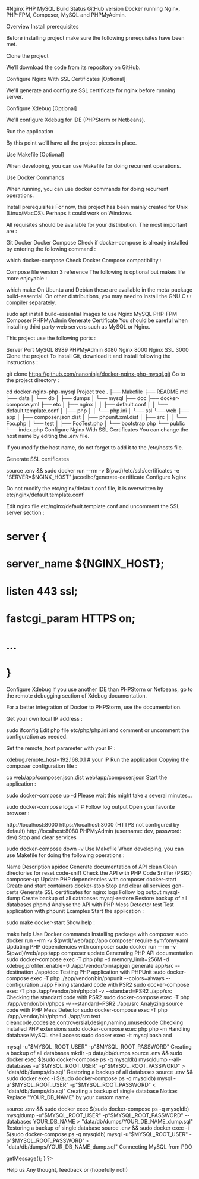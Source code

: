 #Nginx PHP MySQL Build Status GitHub version
Docker running Nginx, PHP-FPM, Composer, MySQL and PHPMyAdmin.

Overview
Install prerequisites

Before installing project make sure the following prerequisites have been met.

Clone the project

We’ll download the code from its repository on GitHub.

Configure Nginx With SSL Certificates [Optional]

We'll generate and configure SSL certificate for nginx before running server.

Configure Xdebug [Optional]

We'll configure Xdebug for IDE (PHPStorm or Netbeans).

Run the application

By this point we’ll have all the project pieces in place.

Use Makefile [Optional]

When developing, you can use Makefile for doing recurrent operations.

Use Docker Commands

When running, you can use docker commands for doing recurrent operations.

Install prerequisites
For now, this project has been mainly created for Unix (Linux/MacOS). Perhaps it could work on Windows.

All requisites should be available for your distribution. The most important are :

Git
Docker
Docker Compose
Check if docker-compose is already installed by entering the following command :

which docker-compose
Check Docker Compose compatibility :

Compose file version 3 reference
The following is optional but makes life more enjoyable :

which make
On Ubuntu and Debian these are available in the meta-package build-essential. On other distributions, you may need to install the GNU C++ compiler separately.

sudo apt install build-essential
Images to use
Nginx
MySQL
PHP-FPM
Composer
PHPMyAdmin
Generate Certificate
You should be careful when installing third party web servers such as MySQL or Nginx.

This project use the following ports :

Server	Port
MySQL	8989
PHPMyAdmin	8080
Nginx	8000
Nginx SSL	3000
Clone the project
To install Git, download it and install following the instructions :

git clone https://github.com/nanoninja/docker-nginx-php-mysql.git
Go to the project directory :

cd docker-nginx-php-mysql
Project tree
.
├── Makefile
├── README.md
├── data
│   └── db
│       ├── dumps
│       └── mysql
├── doc
├── docker-compose.yml
├── etc
│   ├── nginx
│   │   ├── default.conf
│   │   └── default.template.conf
│   ├── php
│   │   └── php.ini
│   └── ssl
└── web
    ├── app
    │   ├── composer.json.dist
    │   ├── phpunit.xml.dist
    │   ├── src
    │   │   └── Foo.php
    │   └── test
    │       ├── FooTest.php
    │       └── bootstrap.php
    └── public
        └── index.php
Configure Nginx With SSL Certificates
You can change the host name by editing the .env file.

If you modify the host name, do not forget to add it to the /etc/hosts file.

Generate SSL certificates

source .env && sudo docker run --rm -v $(pwd)/etc/ssl:/certificates -e "SERVER=$NGINX_HOST" jacoelho/generate-certificate
Configure Nginx

Do not modify the etc/nginx/default.conf file, it is overwritten by etc/nginx/default.template.conf

Edit nginx file etc/nginx/default.template.conf and uncomment the SSL server section :

# server {
#     server_name ${NGINX_HOST};
#
#     listen 443 ssl;
#     fastcgi_param HTTPS on;
#     ...
# }
Configure Xdebug
If you use another IDE than PHPStorm or Netbeans, go to the remote debugging section of Xdebug documentation.

For a better integration of Docker to PHPStorm, use the documentation.

Get your own local IP address :

sudo ifconfig
Edit php file etc/php/php.ini and comment or uncomment the configuration as needed.

Set the remote_host parameter with your IP :

xdebug.remote_host=192.168.0.1 # your IP
Run the application
Copying the composer configuration file :

cp web/app/composer.json.dist web/app/composer.json
Start the application :

sudo docker-compose up -d
Please wait this might take a several minutes...

sudo docker-compose logs -f # Follow log output
Open your favorite browser :

http://localhost:8000
https://localhost:3000 (HTTPS not configured by default)
http://localhost:8080 PHPMyAdmin (username: dev, password: dev)
Stop and clear services

sudo docker-compose down -v
Use Makefile
When developing, you can use Makefile for doing the following operations :

Name	Description
apidoc	Generate documentation of API
clean	Clean directories for reset
code-sniff	Check the API with PHP Code Sniffer (PSR2)
composer-up	Update PHP dependencies with composer
docker-start	Create and start containers
docker-stop	Stop and clear all services
gen-certs	Generate SSL certificates for nginx
logs	Follow log output
mysql-dump	Create backup of all databases
mysql-restore	Restore backup of all databases
phpmd	Analyse the API with PHP Mess Detector
test	Test application with phpunit
Examples
Start the application :

sudo make docker-start
Show help :

make help
Use Docker commands
Installing package with composer
sudo docker run --rm -v $(pwd)/web/app:/app composer require symfony/yaml
Updating PHP dependencies with composer
sudo docker run --rm -v $(pwd)/web/app:/app composer update
Generating PHP API documentation
sudo docker-compose exec -T php php -d memory_limit=256M -d xdebug.profiler_enable=0 ./app/vendor/bin/apigen generate app/src --destination ./app/doc
Testing PHP application with PHPUnit
sudo docker-compose exec -T php ./app/vendor/bin/phpunit --colors=always --configuration ./app
Fixing standard code with PSR2
sudo docker-compose exec -T php ./app/vendor/bin/phpcbf -v --standard=PSR2 ./app/src
Checking the standard code with PSR2
sudo docker-compose exec -T php ./app/vendor/bin/phpcs -v --standard=PSR2 ./app/src
Analyzing source code with PHP Mess Detector
sudo docker-compose exec -T php ./app/vendor/bin/phpmd ./app/src text cleancode,codesize,controversial,design,naming,unusedcode
Checking installed PHP extensions
sudo docker-compose exec php php -m
Handling database
MySQL shell access
sudo docker exec -it mysql bash
and

mysql -u"$MYSQL_ROOT_USER" -p"$MYSQL_ROOT_PASSWORD"
Creating a backup of all databases
mkdir -p data/db/dumps
source .env && sudo docker exec $(sudo docker-compose ps -q mysqldb) mysqldump --all-databases -u"$MYSQL_ROOT_USER" -p"$MYSQL_ROOT_PASSWORD" > "data/db/dumps/db.sql"
Restoring a backup of all databases
source .env && sudo docker exec -i $(sudo docker-compose ps -q mysqldb) mysql -u"$MYSQL_ROOT_USER" -p"$MYSQL_ROOT_PASSWORD" < "data/db/dumps/db.sql"
Creating a backup of single database
Notice: Replace "YOUR_DB_NAME" by your custom name.

source .env && sudo docker exec $(sudo docker-compose ps -q mysqldb) mysqldump -u"$MYSQL_ROOT_USER" -p"$MYSQL_ROOT_PASSWORD" --databases YOUR_DB_NAME > "data/db/dumps/YOUR_DB_NAME_dump.sql"
Restoring a backup of single database
source .env && sudo docker exec -i $(sudo docker-compose ps -q mysqldb) mysql -u"$MYSQL_ROOT_USER" -p"$MYSQL_ROOT_PASSWORD" < "data/db/dumps/YOUR_DB_NAME_dump.sql"
Connecting MySQL from PDO
<?php
    try {
        $dsn = 'mysql:host=mysql;dbname=test;charset=utf8;port=3306';
        $pdo = new PDO($dsn, 'dev', 'dev');
    } catch (PDOException $e) {
        echo $e->getMessage();
    }
?>
Help us
Any thought, feedback or (hopefully not!)
